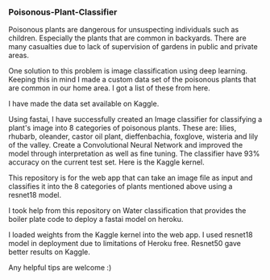 ### Poisonous-Plant-Classifier

Poisonous plants are dangerous for unsuspecting individuals such as children. Especially the plants that are common in backyards. There are many casualties due to lack of supervision of gardens in public and private areas.

One solution to this problem is image classification using deep learning. Keeping this in mind I made a custom data set of the poisonous plants that are common in our home area. I got a list of these from here.

I have made the data set available on Kaggle.

Using fastai, I have successfully created an Image classifier for classifying a plant's image into 8 categories of poisonous plants. These are: lilies, rhubarb, oleander, castor oil plant, dieffenbachia, foxglove, wisteria and lily of the valley. Create a Convolutional Neural Network and improved the model through interpretation as well as fine tuning. The classifier have 93% accuracy on the current test set. Here is the Kaggle kernel.

This repository is for the web app that can take an image file as input and classifies it into the 8 categories of plants mentioned above using a resnet18 model.

I took help from this repository on Water classification that provides the boiler plate code to deploy a fastai model on heroku.

I loaded weights from the Kaggle kernel into the web app. I used resnet18 model in deployment due to limitations of Heroku free. Resnet50 gave better results on Kaggle.

Any helpful tips are welcome :)
